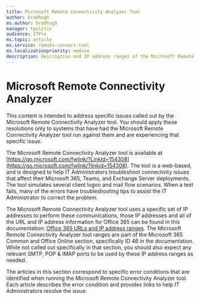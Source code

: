 ```yaml
---
title: Microsoft Remote Connectivity Analyzer Tool
author: bradhugh
ms.author: bradhugh
manager: tpolitis
audience: ITPro 
ms.topic: article 
ms.service: remote-connect-tool
ms.localizationpriority: medium
description: Description and IP address ranges of the Microsoft Remote Connectivity Analyzer (RCA) tool
---
```


# Microsoft Remote Connectivity Analyzer

This content is intended to address specific issues called out by the Microsoft Remote Connectivity Analyzer tool. You should apply these resolutions only to systems that have had the Microsoft Remote Connectivity Analyzer tool run against them and are experiencing that specific issue.

The Microsoft Remote Connectivity Analyzer tool is available at [https://go.microsoft.com/fwlink/?LinkId=154308](https://go.microsoft.com/fwlink/?linkid=154308). The tool is a web-based, and is designed to help IT Administrators troubleshoot connectivity issues that affect their Microsoft 365, Teams, and Exchange Server deployments. The tool simulates several client logon and mail flow scenarios. When a test fails, many of the errors have troubleshooting tips to assist the IT Administrator to correct the problem.

The Microsoft Remote Connectivity Analyzer tool uses a specific set of IP addresses to perform these communications, those IP addresses and all of the URL and IP address information for Office 365 can be found in this documentation: [Office 365 URLs and IP address ranges](https://go.microsoft.com/fwlink/?linkid=532912). The Microsoft Remote Connectivity Analyzer tool ranges are part of the Microsoft 365 Common and Office Online section, specifically ID 46 in the documentation. While not called out specifically in that section, you should also expect any relevant SMTP, POP & IMAP ports to be used by these IP address ranges as needed. 

The articles in this section correspond to specific error conditions that are identified when running the Microsoft Remote Connectivity Analyzer tool. Each article describes the error condition and provides links to help IT Administrators resolve the issue.
